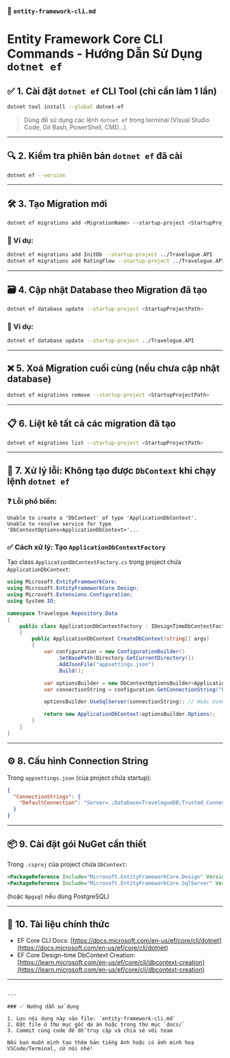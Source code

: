 ### 📄 `entity-framework-cli.md`

# Entity Framework Core CLI Commands - Hướng Dẫn Sử Dụng `dotnet ef`

## ✅ 1. Cài đặt `dotnet ef` CLI Tool (chỉ cần làm 1 lần)

```bash
dotnet tool install --global dotnet-ef
```

> Dùng để sử dụng các lệnh `dotnet ef` trong terminal (Visual Studio Code, Git Bash, PowerShell, CMD...).

---

## 🔍 2. Kiểm tra phiên bản `dotnet ef` đã cài

```bash
dotnet ef --version
```

---

## 🛠 3. Tạo Migration mới

```bash
dotnet ef migrations add <MigrationName> --startup-project <StartupProjectPath>
```

### 🔸 Ví dụ:

```bash
dotnet ef migrations add InitDb --startup-project ../Travelogue.API
dotnet ef migrations add RatingFlow --startup-project ../Travelogue.API
```

---

## 🗃 4. Cập nhật Database theo Migration đã tạo

```bash
dotnet ef database update --startup-project <StartupProjectPath>
```

### 🔸 Ví dụ:

```bash
dotnet ef database update --startup-project ../Travelogue.API
```

---

## ❌ 5. Xoá Migration cuối cùng (nếu chưa cập nhật database)

```bash
dotnet ef migrations remove --startup-project <StartupProjectPath>
```

---

## 📋 6. Liệt kê tất cả các migration đã tạo

```bash
dotnet ef migrations list --startup-project <StartupProjectPath>
```

---

## 🧠 7. Xử lý lỗi: Không tạo được `DbContext` khi chạy lệnh `dotnet ef`

### ❓ Lỗi phổ biến:

```
Unable to create a 'DbContext' of type 'ApplicationDbContext'.
Unable to resolve service for type 'DbContextOptions<ApplicationDbContext>'...
```

### ✅ Cách xử lý: Tạo `ApplicationDbContextFactory`

Tạo class `ApplicationDbContextFactory.cs` trong project chứa `ApplicationDbContext`:

```csharp
using Microsoft.EntityFrameworkCore;
using Microsoft.EntityFrameworkCore.Design;
using Microsoft.Extensions.Configuration;
using System.IO;

namespace Travelogue.Repository.Data
{
    public class ApplicationDbContextFactory : IDesignTimeDbContextFactory<ApplicationDbContext>
    {
        public ApplicationDbContext CreateDbContext(string[] args)
        {
            var configuration = new ConfigurationBuilder()
                .SetBasePath(Directory.GetCurrentDirectory())
                .AddJsonFile("appsettings.json")
                .Build();

            var optionsBuilder = new DbContextOptionsBuilder<ApplicationDbContext>();
            var connectionString = configuration.GetConnectionString("DefaultConnection");

            optionsBuilder.UseSqlServer(connectionString); // Hoặc UseNpgsql nếu dùng PostgreSQL

            return new ApplicationDbContext(optionsBuilder.Options);
        }
    }
}
```

---

## ⚙️ 8. Cấu hình Connection String

Trong `appsettings.json` (của project chứa startup):

```json
{
  "ConnectionStrings": {
    "DefaultConnection": "Server=.;Database=TravelogueDB;Trusted_Connection=True;MultipleActiveResultSets=true"
  }
}
```

---

## 📦 9. Cài đặt gói NuGet cần thiết

Trong `.csproj` của project chứa `DbContext`:

```xml
<PackageReference Include="Microsoft.EntityFrameworkCore.Design" Version="8.0.5" />
<PackageReference Include="Microsoft.EntityFrameworkCore.SqlServer" Version="8.0.5" />
```

(hoặc `Npgsql` nếu dùng PostgreSQL)

---

## 📘 10. Tài liệu chính thức

- EF Core CLI Docs: [https://docs.microsoft.com/en-us/ef/core/cli/dotnet](https://docs.microsoft.com/en-us/ef/core/cli/dotnet)
- EF Core Design-time DbContext Creation: [https://learn.microsoft.com/en-us/ef/core/cli/dbcontext-creation](https://learn.microsoft.com/en-us/ef/core/cli/dbcontext-creation)

---

```

---

### ✅ Hướng dẫn sử dụng

1. Lưu nội dung này vào file: `entity-framework-cli.md`
2. Đặt file ở thư mục gốc dự án hoặc trong thư mục `docs/`
3. Commit cùng code để dễ truy cập và chia sẻ với team

Nếu bạn muốn mình tạo thêm bản tiếng Anh hoặc có ảnh minh hoạ VSCode/Terminal, cứ nói nhé!
```
